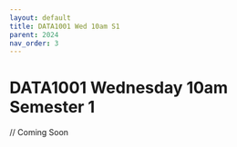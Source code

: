 ```yaml
---
layout: default
title: DATA1001 Wed 10am S1
parent: 2024
nav_order: 3
---
```


# DATA1001 Wednesday 10am Semester 1

// Coming Soon